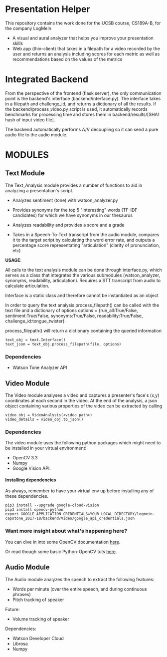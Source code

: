 # Presentation Helper
This repository contains the work done for the UCSB course, CS189A-B, for the company LogMeIn

- A visual and aural analyzer that helps you improve your presentation skills
- Web app (thin-client) that takes in a filepath for a video recorded by the user and returns an analysis including scores for each metric as well as recommendations based on the values of the metrics

# Integrated Backend

From the perspective of the frontend (flask server), the only communication point is the backend's interface (backend/interface.py). The interface takes in a filepath and challenge_id, and returns a dictionary of all the results. If the backend/process_video.py script is used, it automatically records benchmarks for processing time and stores them in backend/results/\[SHA1 hash of input video file].

The backend automatically performs A/V decoupling so it can send a pure audio file to the audio module.


# MODULES

## Text Module

The Text_Analysis module provides a number of functions to aid in analyzing a presentation's script.

- Analyzes sentiment (tone) with watson_analyzer.py

- Provides synonyms for the top 5 "interesting" words (TF-IDF candidates) for which we have synonyms in our thesaurus

- Analyzes readability and provides a score and a grade

- Takes in a Speech-To-Text transcript from the audio module, compares it to the target script by calculating the word error rate, and outputs a percentage score representating "articulation" (clarity of pronunciation, etc)

**USAGE**:

All calls to the text analysis module can be done through interface.py, which serves as a class that integrates the various submodules (watson_analyzer, synonyms, readability, articulation). Requires a STT transcript from audio to calculate articulation.

Interface is a static class and therefore cannot be instantiated as an object

In order to query the text analysis process_filepath() can be called with the text file and a dictionary of options
    options = {run_all:True/False, sentiment:True/False, synonyms:True/False, readability:True/False, challenge_id:tongue_twister}

process_filepath() will return a dictionary containing the queried information

```
text_obj = text.Interface()
text_json = text_obj.process_filepath(file, options)
```

### Dependencies
* Watson Tone Analyzer API

## Video Module

The Video module analyses a video and captures a presenter's face's (x,y) coordinates at each second in the video. At the end of the analysis, a json object containing various properties of the video can be extracted by calling

```
video_obj = VideoAnalysis(<video_path>)
video_details = video_obj.to_json()
```

### Dependencies
The video module uses the following python packages which might need to be installed in your virtual environment:
* OpenCV 3.3
* Numpy
* Google Vision API.

#### Installing dependencies

As always, remember to have your virtual env up before installing any of these dependencies.
```
pip3 install --upgrade google-cloud-vision
pip3 install opencv-python
export GOOGLE_APPLICATION_CREDENTIALS=YOUR_LOCAL_DIRECTORY/logmein-capstone_2017-18/backend/Video/google_api_credentials.json

```

### Want more insight about what's happening here?

You can dive in into some OpenCV documentation [here](https://opencv-python-tutroals.readthedocs.io/en/latest/py_tutorials/py_video/py_lucas_kanade/py_lucas_kanade.html#lucas-kanade).

Or read though some basic Python-OpenCV tuts [here](https://pythonprogramming.net/haar-cascade-face-eye-detection-python-opencv-tutorial/?completed=/mog-background-reduction-python-opencv-tutorial/).

## Audio Module

The Audio module analyzes the speech to extract the following features:
- Words per minute (over the entire speech, and during continuous phrases)
- Pitch tracking of speaker

Future:
- Volume tracking of speaker

Dependencies:
* Watson Developer Cloud
* Librosa
* Numpy
